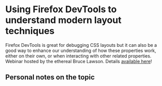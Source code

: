 # Using Firefox DevTools to understand modern layout techniques

Firefox DevTools is great for debugging CSS layouts but it can also be a good way to enhance our understanding of how these properties work, either on their own, or when interacting with other related properties. Webinar hosted by the ethereal Bruce Lawson. Details [available here](https://www.smashingmagazine.com/smashing-tv/firefox-devtools-css-layout/)!

## Personal notes on the topic
